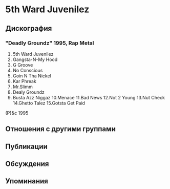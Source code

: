 # 5th Ward Juvenilez



## Дискография

### "Deadly Groundz" 1995, Rap Metal

1.  5th Ward Juvenilez
2.  Gangsta-N-My Hood
3.  G Groove
4.  No Conscious
5.  Goin N Tha Nickel
6.  Kar Phreak
7.  Mr.Slimm
8.  Dealy Groundz
9.  Busta Azz Niggaz
10.Menace
11.Bad News
12.Not 2 Young
13.Nut Check
14.Ghetto Talez
15.Gotsta Get Paid

(P)&c 1995


## Отношения с другими группами


## Публикации


## Обсуждения


## Упоминания

